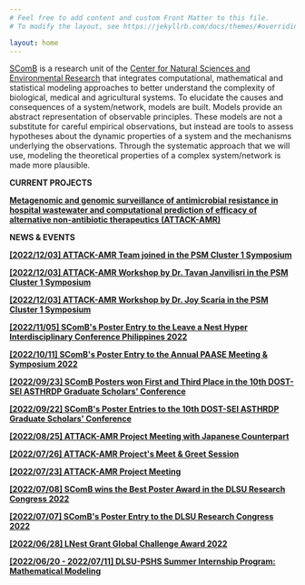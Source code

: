 ```yaml
---
# Feel free to add content and custom Front Matter to this file.
# To modify the layout, see https://jekyllrb.com/docs/themes/#overriding-theme-defaults

layout: home
---
```

[SComB](https://dlsu-scomb.github.io/) is a research unit of the [Center for Natural Sciences and Environmental Research](https://www.dlsu.edu.ph/research/research-centers/censer/?fbclid=IwAR2_ZT71u1OxhE9xfvIapV30DncFlfFUkhDu-uuX2Et4S7VO6peHvcDnyU8) that integrates computational, mathematical and statistical modeling approaches to better understand the complexity of biological, medical and agricultural systems. To elucidate the causes and consequences of a system/network, models are built. Models provide an abstract representation of observable principles. These models are not a substitute for careful empirical observations, but instead are tools to assess hypotheses about the dynamic properties of a system and the mechanisms underlying the observations. Through the systematic approach that we will use, modeling the theoretical properties of a complex system/network is made more plausible.

**CURRENT PROJECTS**

[**Metagenomic and genomic surveillance of antimicrobial resistance in hospital wastewater and computational prediction of efficacy of alternative non-antibiotic therapeutics (ATTACK-AMR)**](/projects/#attack_amr)

**NEWS & EVENTS**

[**[2022/12/03] ATTACK-AMR Team joined in the PSM Cluster 1 Symposium**](/events/#psm)

[**[2022/12/03] ATTACK-AMR Workshop by Dr. Tavan Janvilisri in the PSM Cluster 1 Symposium**](/events/#psm_tavan)

[**[2022/12/03] ATTACK-AMR Workshop by Dr. Joy Scaria in the PSM Cluster 1 Symposium**](/events/#psm_joy)

[**[2022/11/05] SComB's Poster Entry to the Leave a Nest Hyper Interdisciplinary Conference Philippines 2022**](/events/#lnest_hicph2022)

[**[2022/10/11] SComB's Poster Entry to the Annual PAASE Meeting & Symposium 2022**](/events/#apams2022)

[**[2022/09/23] SComB Posters won First and Third Place in the 10th DOST-SEI ASTHRDP Graduate Scholars' Conference**](/events/#dost2)

[**[2022/09/22] SComB's Poster Entries to the 10th DOST-SEI ASTHRDP Graduate Scholars' Conference**](/events/#dost1)

[**[2022/08/25] ATTACK-AMR Project Meeting with Japanese Counterpart**](/events/#meeting2)

[**[2022/07/26] ATTACK-AMR Project's Meet & Greet Session**](/events/#meet_and_greet)

[**[2022/07/23] ATTACK-AMR Project Meeting**](/events/#meeting1)

[**[2022/07/08] SComB wins the Best Poster Award in the DLSU Research Congress 2022**](/events/#best_poster_dlsu_rescon_2022)

[**[2022/07/07] SComB's Poster Entry to the DLSU Research Congress 2022**](/events/#dlsu_rescon_2022)

[**[2022/06/28] LNest Grant Global Challenge Award 2022**](/events/#lnest_grant)

[**[2022/06/20 - 2022/07/11] DLSU-PSHS Summer Internship Program: Mathematical Modeling**](/events/#pshs_2022)
